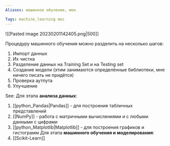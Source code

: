 ```yaml
---
Aliases: машинное обучение, мок

Tags: machine_learning moc
---
```



![[Pasted image 20230201142405.png|500]]

Процедуру машинного обучения можно разделить на несколько шагов:
1. Импорт данных
2. Их чистка
3. Разделение данных на Training Set и на Testing set
4. Создание модели (этим занимаются определённые библиотеки, мне ничего писать не придётся)
5. Проверка аутпута
6. Улучшение


See:
Для этапа **анализа данных**:
1. [[python_Pandas|Pandas]] - для построения табличных представлений
2. [[NumPy]] - работа с матричными вычислениями и с любыми данными с цифрами
3. [[python_Matplotlib|Matplotlib]] - для построения графиков и гистограмм
Для этапа **машинного обучения и моделирования**:
1. [[Scikit-Learn]]


